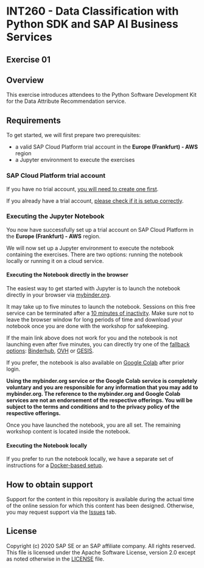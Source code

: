 # INT260 - Data Classification with Python SDK and SAP AI Business Services

## Exercise 01

## Overview

This exercise introduces attendees to the Python Software Development Kit
for the Data Attribute Recommendation service.

## Requirements

To get started, we will first prepare two prerequisites:

* a valid SAP Cloud Platform trial account in the **Europe (Frankfurt) - AWS** region
* a Jupyter environment to execute the exercises

### SAP Cloud Platform trial account

If you have no trial account,
[you will need to create one first](markdown/create_trial_account.md).

If you already have a trial account,
[please check if it is setup correctly](markdown/check_existing_trial_account.md).

### Executing the Jupyter Notebook

You now have successfully set up a trial account on SAP Cloud Platform
in the **Europe (Frankfurt) - AWS** region.

We will now set up a Jupyter environment to execute the notebook
containing the exercises. There are two options: running the notebook
locally or running it on a cloud service.

#### Executing the Notebook directly in the browser

The easiest way to get started with Jupyter is to launch the
notebook directly in your browser via [mybinder.org].

[mybinder.org]: https://mybinder.org/v2/gh/SAP-samples/teched2020-INT260/main?filepath=exercises%2Fex1-DAR%2Fteched2020-INT260_Data_Attribute_Recommendation.ipynb

It may take up to five minutes to launch the notebook. Sessions on this free service
can be terminated after a [10 minutes of inactivity]. Make sure not to leave the
browser window for long periods of time and download your notebook once you
are done with the workshop for safekeeping.

[10 minutes of inactivity]: https://mybinder.readthedocs.io/en/latest/about/about.html#how-long-will-my-binder-session-last

If the main link above does not work for you and the notebook is not launching
even after five minutes, you can directly try one of the
[fallback options](https://binderhub.readthedocs.io/en/latest/federation/federation.html):
[Binderhub], [OVH] or [GESIS].

[Binderhub]: https://gke.mybinder.org/v2/gh/SAP-samples/teched2020-INT260/main?filepath=exercises%2Fteched2020-INT260_Data_Attribute_Recommendation.ipynb
[OVH]: https://ovh.mybinder.org/v2/gh/SAP-samples/teched2020-INT260/main?filepath=exercises%2Fteched2020-INT260_Data_Attribute_Recommendation.ipynb
[GESIS]: https://notebooks.gesis.org/binder/v2/gh/SAP-samples/teched2020-INT260/main?filepath=exercises%2Fteched2020-INT260_Data_Attribute_Recommendation.ipynb

If you prefer, the notebook is also available on [Google Colab] after prior login.

[Google Colab]: https://colab.research.google.com/github/SAP-samples/teched2020-INT260/blob/main/exercises/ex1-DAR/teched2020-INT260_Data_Attribute_Recommendation.ipynb

**Using the mybinder.org service or the Google Colab service is completely voluntary
and you are responsible for any information that you may add to mybinder.org. The
reference to the mybinder.org and Google Colab services are not an endorsement of
the respective offerings. You will be subject
to the terms and conditions and to the privacy policy of the respective offerings.**

Once you have launched the notebook, you are all set.
The remaining workshop content is located inside the notebook.

#### Executing the Notebook locally

If you prefer to run the notebook locally, we have a separate set of instructions
for a [Docker-based setup].

[Docker-based setup]: markdown/running_docker_locally.md

## How to obtain support

Support for the content in this repository is available during the actual time of the
online session for which this content has been designed. Otherwise, you may request
support via the [Issues](../../../../issues) tab.

## License

Copyright (c) 2020 SAP SE or an SAP affiliate company. All rights reserved.
This file is licensed under the Apache Software License, version 2.0 except
as noted otherwise in the [LICENSE](/LICENSES/Apache-2.0.txt) file.
